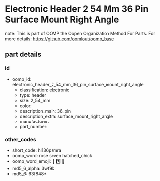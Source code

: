 # Electronic Header 2 54 Mm 36 Pin Surface Mount Right Angle  

note: This is part of OOMP the Oopen Organization Method For Parts. For more details: https://github.com/oomlout/oomp_base

##  part details





### id
* oomp_id: electronic_header_2_54_mm_36_pin_surface_mount_right_angle
  * classification: electronic
  * type: header
  * size: 2_54_mm
  * color: 
  * description_main: 36_pin
  * description_extra: surface_mount_right_angle
  * manufacturer: 
  * part_number: 

### other_codes
* short_code: hi136psmra
* oomp_word: rose seven hatched_chick
* oomp_word_emoji: :rose: :seven: :hatched_chick:
* md5_6_alpha: 3wf9k
* md5_6: 63f848* 